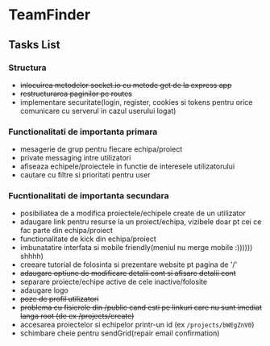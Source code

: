 # TeamFinder

## Tasks List

### Structura

- ~~inlocuirea metodelor socket.io cu metode get de la express app~~
- ~~restructurarea paginilor pe routes~~
- implementare securitate(login, register, cookies si tokens pentru orice comunicare cu serverul in cazul userului logat)

### Functionalitati de importanta primara

- mesagerie de grup pentru fiecare echipa/proiect
- private messaging intre utilizatori
- afiseaza echipele/proiectele in functie de interesele utilizatorului
- cautare cu filtre si prioritati pentru user

### Fucntionalitati de importanta secundara

- posibiliatea de a modifica proiectele/echipele create de un utilizator
- adaugare link pentru resurse la un proiect/echipa, vizibele doar pt cei ce fac parte din echipa/proiect
- functionalitate de kick din echipa/proiect
- imbunatatire interfata si mobile friendly(meniul nu merge mobile :)))))) shhhh)
- creeare tutorial de folosinta si prezentare website pt pagina de '/'
- ~~adaugare optiune de modificare detalii cont si afisare detalii cont~~
- separare proiecte/echipe active de cele inactive/folosite
- adaugare logo
- ~~poze de profil utilizatori~~
- ~~problema cu fisierele din /public cand esti pe linkuri care nu sunt imediat langa root (de ex /projects/create)~~
- accesarea proiectelor si echipelor printr-un id (ex `/projects/bWEgZnV0`)
- schimbare cheie pentru sendGrid(repair email confirmation)
